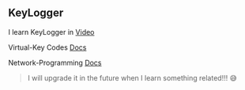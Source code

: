 ## KeyLogger

I learn KeyLogger in [Video](https://www.youtube.com/watch?v=6Dc8i1NQhCM)

Virtual-Key Codes [Docs](https://docs.microsoft.com/en-us/windows/win32/inputdev/virtual-key-codes)

Network-Programming [Docs](https://github.com/codeplea/Hands-On-Network-Programming-with-C)

>I will upgrade it in the future when I learn something related!!! 😅
